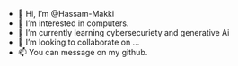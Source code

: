 - 👋 Hi, I’m @Hassam-Makki
- 👀 I’m interested in computers.
- 🌱 I’m currently learning cybersecuriety and generative Ai
- 💞️ I’m looking to collaborate on ...
- 📫 You can message on my github.

<!---
Hassam-Makki/Hassam-Makki is a ✨ special ✨ repository because its `README.md` (this file) appears on your GitHub profile.
You can click the Preview link to take a look at your changes.
--->
